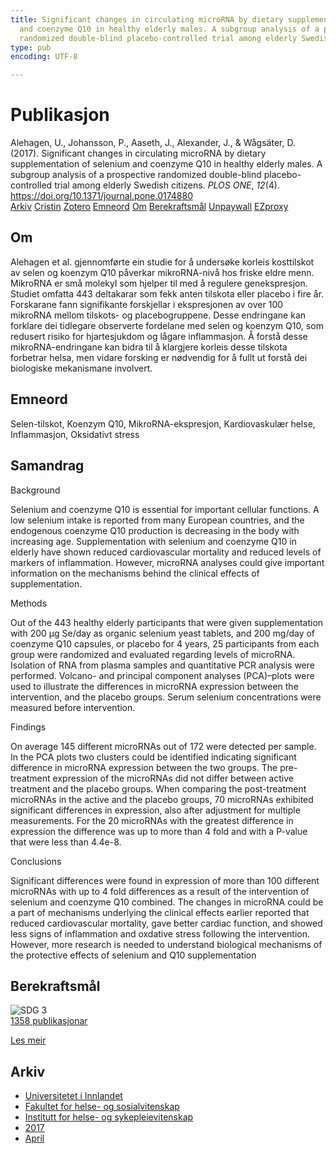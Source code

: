 ```yaml
---
title: Significant changes in circulating microRNA by dietary supplementation of selenium
  and coenzyme Q10 in healthy elderly males. A subgroup analysis of a prospective
  randomized double-blind placebo-controlled trial among elderly Swedish citizens
type: pub
encoding: UTF-8

---
```

<h1>Publikasjon</h1>
<article id="csl-bib-container-C978XGGT" class="csl-bib-container">
  <div class="csl-bib-body"> <div class="csl-entry">Alehagen, U., Johansson, P., Aaseth, J., Alexander, J., &#38; Wågsäter, D. (2017). Significant changes in circulating microRNA by dietary supplementation of selenium and coenzyme Q10 in healthy elderly males. A subgroup analysis of a prospective randomized double-blind placebo-controlled trial among elderly Swedish citizens. <i>PLOS ONE</i>, <i>12</i>(4). <a href="https://doi.org/10.1371/journal.pone.0174880">https://doi.org/10.1371/journal.pone.0174880</a></div> </div>
  <div class="csl-bib-buttons">
    <a href="#taxonomy-article-C978XGGT" alt="archive" class="csl-bib-button">Arkiv</a>
    <a href="https://app.cristin.no/results/show.jsf?id=1467166" alt="Cristin" class="csl-bib-button">Cristin</a>
    <a href="http://zotero.org/groups/5881554/items/C978XGGT" alt="Zotero" class="csl-bib-button">Zotero</a>
    <a href="#keywords-article-C978XGGT" alt="keywords" class="csl-bib-button">Emneord</a>
    <a href="#about-article-C978XGGT" alt="about_pub" class="csl-bib-button">Om</a>
    <a href="#sdg-article-C978XGGT" alt="sdg" class="csl-bib-button">Berekraftsmål</a>
    <a href="https://journals.plos.org/plosone/article/file?id=10.1371/journal.pone.0174880&amp;type=printable" alt="Unpaywall" class="csl-bib-button">Unpaywall</a>
    <a href="https://journals.plos.org/plosone/article/file?id=10.1371/journal.pone.0174880&amp;type=printable" alt="EZproxy" class="csl-bib-button">EZproxy</a>
  </div>
  <div id="csl-bib-meta-container-C978XGGT"></div>
</article>
<div id="csl-bib-meta-C978XGGT" class="csl-bib-meta">
  <article id="about-article-C978XGGT" class="about_pub-article">
    <h1>Om</h1>
    Alehagen et al. gjennomførte ein studie for å undersøke korleis kosttilskot av selen og koenzym Q10 påverkar mikroRNA-nivå hos friske eldre menn. MikroRNA er små molekyl som hjelper til med å regulere genekspresjon. Studiet omfatta 443 deltakarar som fekk anten tilskota eller placebo i fire år. Forskarane fann signifikante forskjellar i ekspresjonen av over 100 mikroRNA mellom tilskots- og placebogruppene. Desse endringane kan forklare dei tidlegare observerte fordelane med selen og koenzym Q10, som redusert risiko for hjartesjukdom og lågare inflammasjon. Å forstå desse mikroRNA-endringane kan bidra til å klargjere korleis desse tilskota forbetrar helsa, men vidare forsking er nødvendig for å fullt ut forstå dei biologiske mekanismane involvert.
  </article>
  <article id="keywords-article-C978XGGT" class="keywords-article">
    <h1>Emneord</h1>
    Selen-tilskot, Koenzym Q10, MikroRNA-ekspresjon, Kardiovaskulær helse, Inflammasjon, Oksidativt stress
  </article>
  <article id="abstract-article-C978XGGT" class="abstract-article">
    <h1>Samandrag</h1>
    Background 
 
Selenium and coenzyme Q10 is essential for important cellular functions. A low selenium intake is reported from many European countries, and the endogenous coenzyme Q10 production is decreasing in the body with increasing age. Supplementation with selenium and coenzyme Q10 in elderly have shown reduced cardiovascular mortality and reduced levels of markers of inflammation. However, microRNA analyses could give important information on the mechanisms behind the clinical effects of supplementation. 
 
Methods 
 
Out of the 443 healthy elderly participants that were given supplementation with 200 μg Se/day as organic selenium yeast tablets, and 200 mg/day of coenzyme Q10 capsules, or placebo for 4 years, 25 participants from each group were randomized and evaluated regarding levels of microRNA. Isolation of RNA from plasma samples and quantitative PCR analysis were performed. Volcano- and principal component analyses (PCA)–plots were used to illustrate the differences in microRNA expression between the intervention, and the placebo groups. Serum selenium concentrations were measured before intervention. 
 
Findings 
 
On average 145 different microRNAs out of 172 were detected per sample. In the PCA plots two clusters could be identified indicating significant difference in microRNA expression between the two groups. The pre-treatment expression of the microRNAs did not differ between active treatment and the placebo groups. When comparing the post-treatment microRNAs in the active and the placebo groups, 70 microRNAs exhibited significant differences in expression, also after adjustment for multiple measurements. For the 20 microRNAs with the greatest difference in expression the difference was up to more than 4 fold and with a P-value that were less than 4.4e-8. 
 
Conclusions 
 
Significant differences were found in expression of more than 100 different microRNAs with up to 4 fold differences as a result of the intervention of selenium and coenzyme Q10 combined. The changes in microRNA could be a part of mechanisms underlying the clinical effects earlier reported that reduced cardiovascular mortality, gave better cardiac function, and showed less signs of inflammation and oxdative stress following the intervention. However, more research is needed to understand biological mechanisms of the protective effects of selenium and Q10 supplementation
  </article>
  <article id="sdg-article-C978XGGT" class="sdg-article">
    <h1>Berekraftsmål</h1>
    <div class="sdg-container"><div id="sdg3" class="sdg">
        <img src="{{< params subfolder >}}images/sdg/sdg03_nn.png" class="image" alt="SDG 3">
        <div class="sdg-overlay">
          <a href="/nn/archive/?key=?sdg=3#archive" class="sdg-publication-count"><span>1358</span> publikasjonar</a>
          <p><a href="https://fn.no/om-fn/fns-baerekraftsmaal/god-helse-og-livskvalitet?lang=nno-NO" class="sdg-read-more">Les meir</a></p>
        </div>
      </div></div>
  </article>
  <article id="taxonomy-article-C978XGGT" class="taxonomy-article">
    <h1>Arkiv</h1>
    <ul>
      <li>
        <a href="/nn/archive/?key=3DCRN523">Universitetet i Innlandet</a>
      </li>
      <li>
        <a href="/nn/archive/?key=IDKFS3MX">Fakultet for helse- og sosialvitenskap</a>
      </li>
      <li>
        <a href="/nn/archive/?key=GTV4ECMZ">Institutt for helse- og sykepleievitenskap</a>
      </li>
      <li>
        <a href="/nn/archive/?key=QV2QKSDS">2017</a>
      </li>
      <li>
        <a href="/nn/archive/?key=RQI36BK9">April</a>
      </li>
    </ul>
  </article>
</div>
